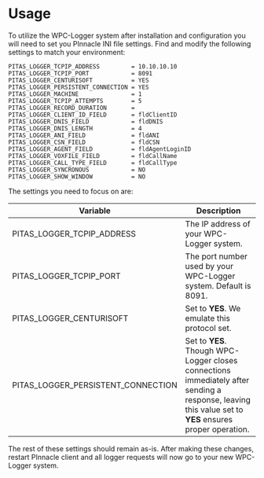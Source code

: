 # Usage

To utilize the WPC-Logger system after installation and configuration you will need to set you PInnacle INI file settings. Find and modify the following settings to match your environment:

    PITAS_LOGGER_TCPIP_ADDRESS         = 10.10.10.10
    PITAS_LOGGER_TCPIP_PORT            = 8091
    PITAS_LOGGER_CENTURISOFT           = YES
    PITAS_LOGGER_PERSISTENT_CONNECTION = YES
    PITAS_LOGGER_MACHINE               = 1
    PITAS_LOGGER_TCPIP_ATTEMPTS        = 5
    PITAS_LOGGER_RECORD_DURATION       =
    PITAS_LOGGER_CLIENT_ID_FIELD       = fldClientID
    PITAS_LOGGER_DNIS_FIELD            = fldDNIS
    PITAS_LOGGER_DNIS_LENGTH           = 4
    PITAS_LOGGER_ANI_FIELD             = fldANI
    PITAS_LOGGER_CSN_FIELD             = fldCSN
    PITAS_LOGGER_AGENT_FIELD           = fldAgentLoginID
    PITAS_LOGGER_VOXFILE_FIELD         = fldCallName
    PITAS_LOGGER_CALL_TYPE_FIELD       = fldCallType
    PITAS_LOGGER_SYNCRONOUS            = NO
    PITAS_LOGGER_SHOW_WINDOW           = NO

The settings you need to focus on are:

Variable | Description
--- | ---
PITAS_LOGGER_TCPIP_ADDRESS | The IP address of your WPC-Logger system.
PITAS_LOGGER_TCPIP_PORT | The port number used by your WPC-Logger system. Default is 8091.
PITAS_LOGGER_CENTURISOFT | Set to **YES**. We emulate this protocol set.
PITAS_LOGGER_PERSISTENT_CONNECTION | Set to **YES**. Though WPC-Logger closes connections immediately after sending a response, leaving this value set to **YES** ensures proper operation.

The rest of these settings should remain as-is. After making these changes, restart PInnacle client and all logger requests will now go to your new WPC-Logger system.
